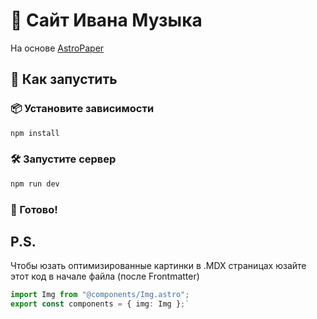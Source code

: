 # 📝 Сайт Ивана Музыка

На основе [AstroPaper](https://github.com/satnaing/astro-paper)

## 🚀 Как запустить

### 📦 Установите зависимости

```bash
npm install
```

### 🛠 Запустите сервер

```bash
npm run dev
```

### 🎉 Готово!

## P.S.

Чтобы юзать оптимизированные картинки в .MDX страницах юзайте этот код в начале файла (после Frontmatter)
```ts
import Img from "@components/Img.astro";
export const components = { img: Img };`
```
